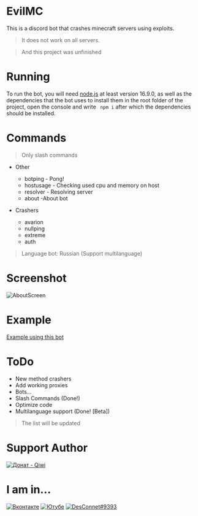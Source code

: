 # EvilMC
This is a discord bot that crashes minecraft servers using exploits.
> It does not work on all servers.

> And this project was unfinished 

# Running
To run the bot, you will need [node.js](https://nodejs.org/en/download/) at least version 16.9.0, as well as the dependencies that the bot uses to install them in the root folder of the project, open the console and write ` npm i` after which the dependencies should be installed.

# Commands
> Only slash commands

* Other
  * botping - Pong!
  * hostusage - Checking used cpu and memory on host
  * resolver - Resolving server
  * about -About bot

* Crashers
  * avarion
  * nullping
  * extreme
  * auth

> Language bot: Russian (Support multilanguage)

# Screenshot
![AboutScreen](https://user-images.githubusercontent.com/31757032/150298339-bb227406-0ae9-4095-befd-818726378b3a.png)

# Example
[Example using this bot](https://www.youtube.com/watch?v=5_bqOTMevdg)

# ToDo
 * New method crashers
 * Add working proxies
 * Bots...
 * Slash Commands (Done!)
 * Optimize code
 * Multilanguage support (Done! [Beta])

> The list will be updated

# Support Author
[![Донат - Qiwi](https://img.shields.io/badge/Донат-Qiwi-orange?logo=qiwi)](https://qiwi.com/n/theDesConnet)

# I am in...
[![Вконтакте](https://img.shields.io/badge/VK-blue?logo=vk)](https://vk.com/endnet)
[![Ютубе](https://img.shields.io/badge/Ютубе-FF0000?logo=youtube)](https://youtube.com/c/DesConnet)
[![DesConnet#9393](https://img.shields.io/badge/DesConnet%239393-7289DA?logo=discord&logoColor=white)](https://discord.com/users/1027310755760062545/)
